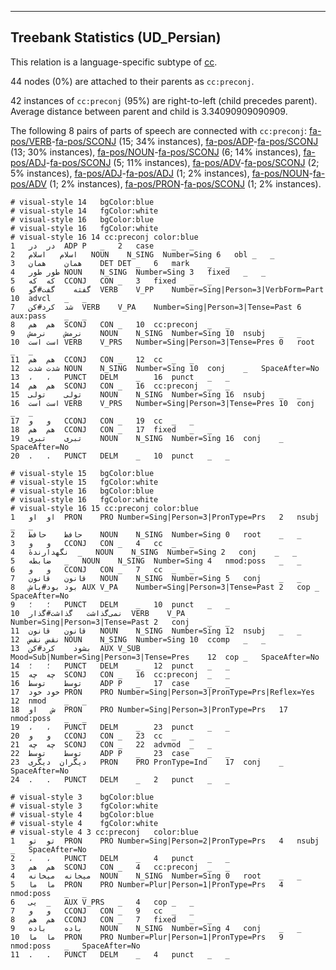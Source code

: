 

--------------------------------------------------------------------------------

## Treebank Statistics (UD_Persian)

This relation is a language-specific subtype of [cc]().

44 nodes (0%) are attached to their parents as `cc:preconj`.

42 instances of `cc:preconj` (95%) are right-to-left (child precedes parent).
Average distance between parent and child is 3.34090909090909.

The following 8 pairs of parts of speech are connected with `cc:preconj`: [fa-pos/VERB]()-[fa-pos/SCONJ]() (15; 34% instances), [fa-pos/ADP]()-[fa-pos/SCONJ]() (13; 30% instances), [fa-pos/NOUN]()-[fa-pos/SCONJ]() (6; 14% instances), [fa-pos/ADJ]()-[fa-pos/SCONJ]() (5; 11% instances), [fa-pos/ADV]()-[fa-pos/SCONJ]() (2; 5% instances), [fa-pos/ADJ]()-[fa-pos/ADJ]() (1; 2% instances), [fa-pos/NOUN]()-[fa-pos/ADV]() (1; 2% instances), [fa-pos/PRON]()-[fa-pos/SCONJ]() (1; 2% instances).


~~~ conllu
# visual-style 14	bgColor:blue
# visual-style 14	fgColor:white
# visual-style 16	bgColor:blue
# visual-style 16	fgColor:white
# visual-style 16 14 cc:preconj	color:blue
1	در	در	ADP	P	_	2	case	_	_
2	اسلام	اسلام	NOUN	N_SING	Number=Sing	6	obl	_	_
3	همان	همان	DET	DET	_	6	mark	_	_
4	طور	طور	NOUN	N_SING	Number=Sing	3	fixed	_	_
5	که	که	CCONJ	CON	_	3	fixed	_	_
6	گفته	گفت#گو	VERB	V_PP	Number=Sing|Person=3|VerbForm=Part	10	advcl	_	_
7	شد	کرد#کن	VERB	V_PA	Number=Sing|Person=3|Tense=Past	6	aux:pass	_	_
8	هم	هم	SCONJ	CON	_	10	cc:preconj	_	_
9	نرمش	نرمش	NOUN	N_SING	Number=Sing	10	nsubj	_	_
10	است	است	VERB	V_PRS	Number=Sing|Person=3|Tense=Pres	0	root	_	_
11	هم	هم	CCONJ	CON	_	12	cc	_	_
12	شدت	شدت	NOUN	N_SING	Number=Sing	10	conj	_	SpaceAfter=No
13	،	،	PUNCT	DELM	_	16	punct	_	_
14	هم	هم	SCONJ	CON	_	16	cc:preconj	_	_
15	تولی	تولی	NOUN	N_SING	Number=Sing	16	nsubj	_	_
16	است	است	VERB	V_PRS	Number=Sing|Person=3|Tense=Pres	10	conj	_	_
17	و	و	CCONJ	CON	_	19	cc	_	_
18	هم	هم	CCONJ	CON	_	17	fixed	_	_
19	تبری	تبری	NOUN	N_SING	Number=Sing	16	conj	_	SpaceAfter=No
20	.	.	PUNCT	DELM	_	10	punct	_	_

~~~


~~~ conllu
# visual-style 15	bgColor:blue
# visual-style 15	fgColor:white
# visual-style 16	bgColor:blue
# visual-style 16	fgColor:white
# visual-style 16 15 cc:preconj	color:blue
1	او	او	PRON	PRO	Number=Sing|Person=3|PronType=Prs	2	nsubj	_	_
2	حافظ	حافظ	NOUN	N_SING	Number=Sing	0	root	_	_
3	و	و	CCONJ	CON	_	4	cc	_	_
4	نگهدارندهٔ	_	NOUN	N_SING	Number=Sing	2	conj	_	_
5	ضابطه	_	NOUN	N_SING	Number=Sing	4	nmod:poss	_	_
6	و	و	CCONJ	CON	_	7	cc	_	_
7	قانون	قانون	NOUN	N_SING	Number=Sing	5	conj	_	_
8	بود	بود#باش	AUX	V_PA	Number=Sing|Person=3|Tense=Past	2	cop	_	SpaceAfter=No
9	؛	؛	PUNCT	DELM	_	10	punct	_	_
10	نمی‌گذاشت	گذاشت#گذار	VERB	V_PA	Number=Sing|Person=3|Tense=Past	2	conj	_	_
11	قانون	قانون	NOUN	N_SING	Number=Sing	12	nsubj	_	_
12	نقض	نقض	NOUN	N_SING	Number=Sing	10	ccomp	_	_
13	بشود	کرد#کن	AUX	V_SUB	Mood=Sub|Number=Sing|Person=3|Tense=Pres	12	cop	_	SpaceAfter=No
14	؛	؛	PUNCT	DELM	_	12	punct	_	_
15	چه	چه	SCONJ	CON	_	16	cc:preconj	_	_
16	توسط	توسط	ADP	P	_	17	case	_	_
17	خود	خود	PRON	PRO	Number=Sing|Person=3|PronType=Prs|Reflex=Yes	12	nmod	_	_
18	ش	او	PRON	PRO	Number=Sing|Person=3|PronType=Prs	17	nmod:poss	_	_
19	،	،	PUNCT	DELM	_	23	punct	_	_
20	و	و	CCONJ	CON	_	23	cc	_	_
21	چه	چه	SCONJ	CON	_	22	advmod	_	_
22	توسط	توسط	ADP	P	_	23	case	_	_
23	دیگران	دیگری	PRON	PRO	PronType=Ind	17	conj	_	SpaceAfter=No
24	.	.	PUNCT	DELM	_	2	punct	_	_

~~~


~~~ conllu
# visual-style 3	bgColor:blue
# visual-style 3	fgColor:white
# visual-style 4	bgColor:blue
# visual-style 4	fgColor:white
# visual-style 4 3 cc:preconj	color:blue
1	تو	تو	PRON	PRO	Number=Sing|Person=2|PronType=Prs	4	nsubj	_	SpaceAfter=No
2	،	،	PUNCT	DELM	_	4	punct	_	_
3	هم	هم	SCONJ	CON	_	4	cc:preconj	_	_
4	میخانه	میخانه	NOUN	N_SING	Number=Sing	0	root	_	_
5	ما	ما	PRON	PRO	Number=Plur|Person=1|PronType=Prs	4	nmod:poss	_	_
6	یی	_	AUX	V_PRS	_	4	cop	_	_
7	و	و	CCONJ	CON	_	9	cc	_	_
8	هم	هم	CCONJ	CON	_	7	fixed	_	_
9	باده	باده	NOUN	N_SING	Number=Sing	4	conj	_	_
10	ما	ما	PRON	PRO	Number=Plur|Person=1|PronType=Prs	9	nmod:poss	_	SpaceAfter=No
11	.	.	PUNCT	DELM	_	4	punct	_	_

~~~


